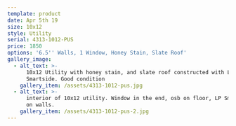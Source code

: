```yaml
---
template: product
date: Apr 5th 19
size: 10x12
style: Utility
serial: 4313-1012-PUS
price: 1850
options: '6.5'' Walls, 1 Window, Honey Stain, Slate Roof'
gallery_image:
  - alt_text: >-
      10x12 Utility with honey stain, and slate roof constructed with LP
      Smartside. Good condition
    gallery_item: /assets/4313-1012-pus.jpg
  - alt_text: >-
      interior of 10x12 utility. Window in the end, osb on floor, LP Smartside
      on walls.
    gallery_item: /assets/4313-1012-pus-2.jpg
---
```


